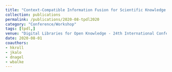 ```yaml
---
title: "Context-Compatible Information Fusion for Scientific Knowledge Graphs"
collection: publications
permalink: /publications/2020-08-tpdl2020
category: "Conference/Workshop"
tags: [tpdl,]
venue: "Digital Libraries for Open Knowledge - 24th International Conference on Theory and Practice of Digital Libraries, TPDL 2020, Lyon, France, August 25-27, 2020, Proceedings"
date: 2020-08-01
coauthors:
- hkroll
- jkalo
- dnagel
- wbalke
---
```

